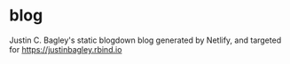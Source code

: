 # blog
Justin C. Bagley's static blogdown blog generated by Netlify, and targeted for https://justinbagley.rbind.io
